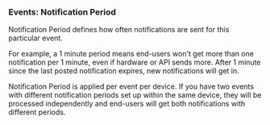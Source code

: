 ### Events: Notification Period

Notification Period defines how often notifications are sent for this particular event.

For example, a 1 minute period means end-users won't get more than one notification per 1 minute, 
even if hardware or API sends more. After 1 minute since the last posted notification expires, 
new notifications will get in.

Notification Period is applied per event per device. 
If you have two events with different notification periods set up within the same device, 
they will be processed independently and end-users will get both notifications with different periods.
